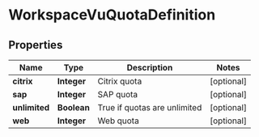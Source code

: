 # WorkspaceVuQuotaDefinition

## Properties
Name | Type | Description | Notes
------------ | ------------- | ------------- | -------------
**citrix** | **Integer** | Citrix quota |  [optional]
**sap** | **Integer** | SAP quota |  [optional]
**unlimited** | **Boolean** | True if quotas are unlimited |  [optional]
**web** | **Integer** | Web quota |  [optional]

